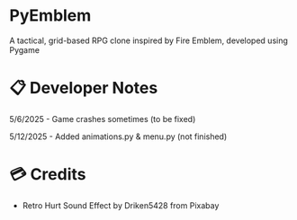 # PyEmblem
A tactical, grid-based RPG clone inspired by Fire Emblem, developed using Pygame

# 📋 Developer Notes
5/6/2025 - Game crashes sometimes (to be fixed)

5/12/2025 - Added animations.py & menu.py (not finished)


# 💳 Credits
- Retro Hurt Sound Effect by Driken5428 from Pixabay 
